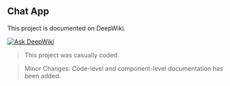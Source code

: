 ## Chat App

This project is documented on DeepWiki.

[![Ask DeepWiki](https://deepwiki.com/badge.svg)](https://deepwiki.com/anpa6841/rust-chat-app)

> This project was casually coded.

> Minor Changes: Code-level and component-level documentation has been added.
